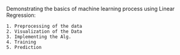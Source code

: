Demonstrating the basics of machine learning process using Linear Regression:

    1. Preprocessing of the data
    2. Visualization of the Data
    3. Implementing the Alg.
    4. Training
    5. Prediction